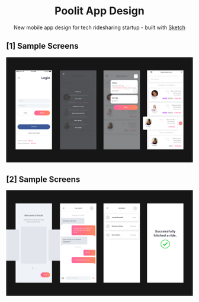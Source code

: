 <h1 align="center">Poolit App Design</h1>
<p align="center">New mobile app design for tech ridesharing startup - built with <a href="https://www.sketch.com/">Sketch</a></p>

## [1] Sample Screens

![sample](https://github.com/jordyguntur/poolit-app-design/blob/master/sample.png?raw=true)

## [2] Sample Screens

![sample2](https://github.com/jordyguntur/poolit-app-design/blob/master/sample2.png?raw=true)
